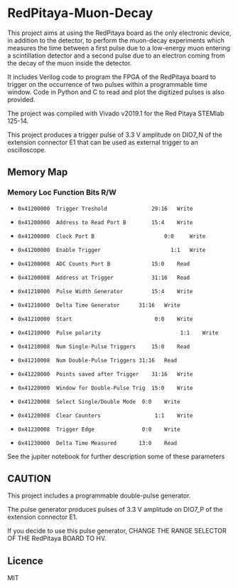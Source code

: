# RedPitaya-Muon-Decay
This project aims at using the RedPitaya board as the only electronic device, in addition to the detector, to perform the muon-decay experiments which  measures the time between a first pulse due to a low-energy muon entering a scintillation detector and a second pulse due to an electron coming from the decay of the muon inside the detector.


It includes Verilog code to program the FPGA of the RedPitaya board to trigger on the occurrence of two pulses within a programmable time window. Code in Python and C to read and plot the digitized pulses is also provided. 


The project was compiled with Vivado v2019.1 for the Red Pitaya STEMlab 125-14.

This project produces a trigger pulse of 3.3 V amplitude on DIO7_N of the extension connector E1 that can be used as external trigger to an oscilloscope.

## Memory Map

  ### Memory Loc  Function					      Bits	R/W                                                                                                     
 



- ``` 0x41200000  Trigger Treshold 			    29:16 	Write ```

- ``` 0x41200000  Address to Read Port B 		15:4 	Write ```

- ``` 0x41200000  Clock Port B 				        0:0 	Write ```

- ``` 0x41200000  Enable Trigger				      1:1 	Write ```

- ``` 0x41200008  ADC Counts Port B 			15:0 	Read ```

- ``` 0x41200008  Address at Trigger 			31:16 	Read ```


- ``` 0x41210000  Pulse Width Generator 		15:4 	Write ```

- ``` 0x41210000  Delta Time Generator 		31:16 	Write ```

- ``` 0x41210000  Start 						 0:0 	Write ```

- ``` 0x41210000  Pulse polarity 						 1:1 	Write ```

- ``` 0x41210008  Num Single-Pulse Triggers 	15:0 	Read ```

- ``` 0x41210008  Num Double-Pulse Triggers 31:16 	Read ```

- ``` 0x41220000  Points saved after Trigger 	31:16 	Write ```

- ``` 0x41220000  Window for Double-Pulse Trig 	15:0 	Write ```

- ``` 0x41220008  Select Single/Double Mode	 0:0 	Write ```

- ``` 0x41220008  Clear Counters			 	 1:1 	Write ```

- ``` 0x41230008  Trigger Edge 				 0:0 	Write ```

- ``` 0x41230000  Delta Time Measured 		13:0 	Read ```

See the jupiter notebook for further description some of these parameters

## CAUTION
                                                                                                       


This project includes a programmable double-pulse generator. 

The pulse generator produces pulses of 3.3 V amplitude on DIO7_P of the extension connector E1. 

If you decide to use this pulse generator, CHANGE THE RANGE SELECTOR OF THE RedPitaya BOARD TO HV.


## Licence
MIT

